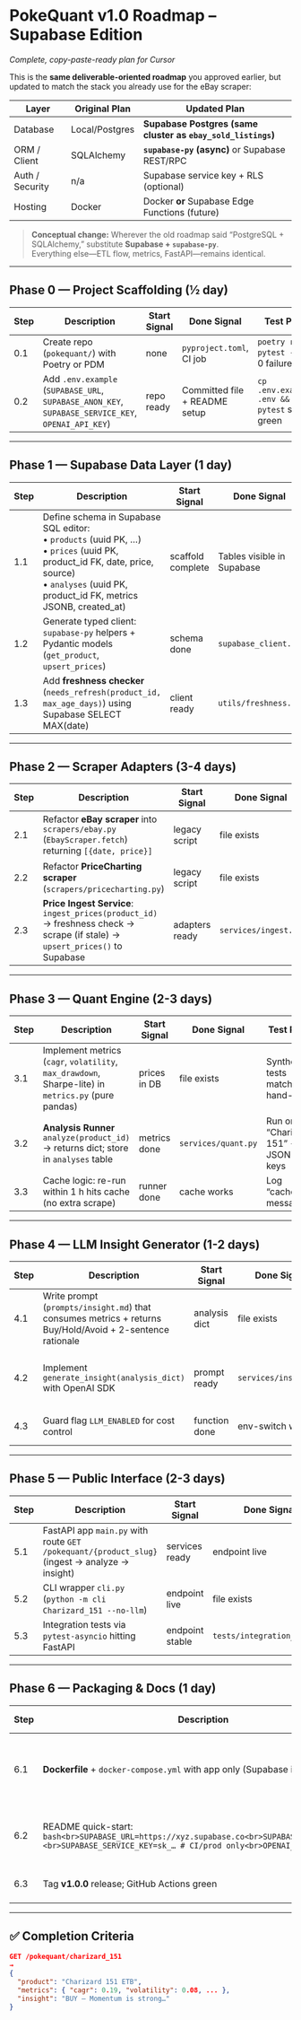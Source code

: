 # PokeQuant v1.0 Roadmap – **Supabase Edition**  
_Complete, copy-paste-ready plan for Cursor_

This is the **same deliverable-oriented roadmap** you approved earlier, but updated to match the stack you already use for the eBay scraper:

| Layer               | Original Plan | **Updated Plan** |
|---------------------|---------------|------------------|
| Database            | Local/Postgres| **Supabase Postgres (same cluster as `ebay_sold_listings`)** |
| ORM / Client        | SQLAlchemy    | **`supabase-py` (async)** or Supabase REST/RPC |
| Auth / Security     | n/a           | Supabase service key + RLS (optional) |
| Hosting             | Docker        | Docker **or** Supabase Edge Functions (future) |

> **Conceptual change:** Wherever the old roadmap said “PostgreSQL + SQLAlchemy,” substitute **Supabase + `supabase-py`**.  
> Everything else—ETL flow, metrics, FastAPI—remains identical.

---

## Phase 0 — Project Scaffolding (½ day)

| Step | Description | Start Signal | Done Signal | Test Path |
|------|-------------|--------------|-------------|-----------|
|0.1|Create repo (`pokequant/`) with Poetry or PDM|none|`pyproject.toml`, CI job|`poetry run pytest -q` → 0 failures|
|0.2|Add `.env.example` (`SUPABASE_URL`, `SUPABASE_ANON_KEY`, `SUPABASE_SERVICE_KEY`, `OPENAI_API_KEY`)|repo ready|Committed file + README setup|`cp .env.example .env && pytest` still green|

---

## Phase 1 — **Supabase Data Layer** (1 day)

| Step | Description | Start Signal | Done Signal | Test Path |
|------|-------------|--------------|-------------|-----------|
|1.1|Define schema in Supabase SQL editor:<br>• `products` (uuid PK, …)<br>• `prices` (uuid PK, product_id FK, date, price, source)<br>• `analyses` (uuid PK, product_id FK, metrics JSONB, created_at)|scaffold complete|Tables visible in Supabase|Insert row via SQL console succeeds|
|1.2|Generate typed client:<br>`supabase-py` helpers + Pydantic models (`get_product`, `upsert_prices`)|schema done|`supabase_client.py`|`pytest tests/supa_dal_test.py` writes/reads|
|1.3|Add **freshness checker** (`needs_refresh(product_id, max_age_days)`) using Supabase SELECT MAX(date)|client ready|`utils/freshness.py`|Unit test: 1-day data → `False`; 8-day → `True`|

---

## Phase 2 — Scraper Adapters (3-4 days)

| Step | Description | Start Signal | Done Signal | Test Path |
|------|-------------|--------------|-------------|-----------|
|2.1|Refactor **eBay scraper** into `scrapers/ebay.py` (`EbayScraper.fetch`) returning `[{date, price}]`|legacy script|file exists|Run on “Charizard 151” → ≥ 1 record|
|2.2|Refactor **PriceCharting scraper** (`scrapers/pricecharting.py`)|legacy script|file exists|Unit test length > 0|
|2.3|**Price Ingest Service**: `ingest_prices(product_id)` → freshness check → scrape (if stale) → `upsert_prices()` to Supabase|adapters ready|`services/ingest.py`|`python -m services.ingest Charizard_151` → rows ↑ in Supabase|

---

## Phase 3 — Quant Engine (2-3 days)

| Step | Description | Start Signal | Done Signal | Test Path |
|------|-------------|--------------|-------------|-----------|
|3.1|Implement metrics (`cagr`, `volatility`, `max_drawdown`, Sharpe-lite) in `metrics.py` (pure pandas)|prices in DB|file exists|Synthetic tests match hand-calc|
|3.2|**Analysis Runner** `analyze(product_id)` → returns dict; store in `analyses` table|metrics done|`services/quant.py`|Run on “Charizard 151” → JSON with keys|
|3.3|Cache logic: re-run within 1 h hits cache (no extra scrape)|runner done|cache works|Log “cached” message|

---

## Phase 4 — LLM Insight Generator (1-2 days)

| Step | Description | Start Signal | Done Signal | Test Path |
|------|-------------|--------------|-------------|-----------|
|4.1|Write prompt (`prompts/insight.md`) that consumes metrics + returns Buy/Hold/Avoid + 2-sentence rationale|analysis dict|file exists|Manual review|
|4.2|Implement `generate_insight(analysis_dict)` with OpenAI SDK|prompt ready|`services/insight.py`|Mock metrics → non-empty string|
|4.3|Guard flag `LLM_ENABLED` for cost control|function done|env-switch works|Flag off → “LLM disabled”|

---

## Phase 5 — Public Interface (2-3 days)

| Step | Description | Start Signal | Done Signal | Test Path |
|------|-------------|--------------|-------------|-----------|
|5.1|FastAPI app `main.py` with route `GET /pokequant/{product_slug}` (ingest → analyze → insight)|services ready|endpoint live|`curl localhost:8000/...` → JSON|
|5.2|CLI wrapper `cli.py` (`python -m cli Charizard_151 --no-llm`)|endpoint live|file exists|Metrics table prints in terminal|
|5.3|Integration tests via `pytest-asyncio` hitting FastAPI|endpoint stable|`tests/integration_test.py`|`pytest -m integration` passes|

---

## Phase 6 — Packaging & Docs (1 day)

| Step | Description | Start Signal | Done Signal | Test Path |
|------|-------------|--------------|-------------|-----------|
|6.1|**Dockerfile** + `docker-compose.yml` with app only (Supabase is SaaS)|code stable|images build|`docker compose up --build` → health OK|
|6.2|README quick-start:<br>```bash<br>SUPABASE_URL=https://xyz.supabase.co<br>SUPABASE_ANON_KEY=pk_…<br>SUPABASE_SERVICE_KEY=sk_… # CI/prod only<br>OPENAI_API_KEY=…<br>```|docker builds|README renders badges|Fresh clone + quick-start works|
|6.3|Tag **v1.0.0** release; GitHub Actions green|README done|tag exists|CI passes on tag|

---

## ✅ Completion Criteria

```json
GET /pokequant/charizard_151
→
{
  "product": "Charizard 151 ETB",
  "metrics": { "cagr": 0.19, "volatility": 0.08, ... },
  "insight": "BUY — Momentum is strong…"
}
